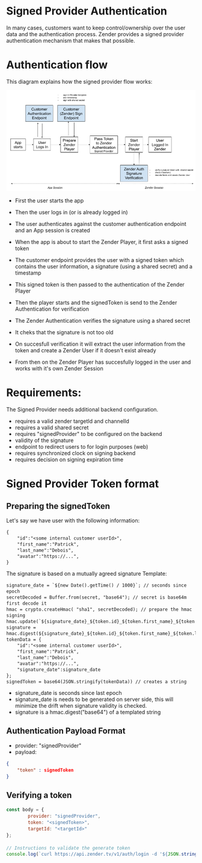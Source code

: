 # Signed Provider Authentication
In many cases, customers want to keep control/ownership over the user data and the authentication process. Zender provides a signed provider authentication mechanism that makes that possible.

# Authentication flow
This diagram explains how the signed provider flow works:

![Zender Signed Provider Diagram](docs/images/signed-provider-diagram.png?raw=true "Zender Signed Provider Diagram")

- First the user starts the app
- Then the user logs in (or is already logged in)
- The user authenticates against the customer authentication endpoint and an App session is created

- When the app is about to start the Zender Player, it first asks a signed token
- The customer endpoint provides the user with a signed token which contains the user information, a signature (using a shared secret) and a timestamp

- This signed token is then passed to the authentication of the Zender Player
- Then the player starts and the signedToken is send to the Zender Authentication for verification

- The Zender Authentication verifies the signature using a shared secret
- It cheks that the signature is not too old
- On succesfull verification it will extract the user information from the token and create a Zender User if it doesn't exist already
- From then on the Zender Player has succesfully logged in the user and works with it's own Zender Session

# Requirements:
The Signed Provider needs additional backend configuration.

- requires a valid zender targetId and channelId
- requires a valid shared secret
- requires "signedProvider" to be configured on the backend
- validity of the signature
- endpoint to redirect users to for login purposes (web)
- requires synchronized clock on signing backend
- requires decision on signing expiration time

# Signed Provider Token format
## Preparing the signedToken
Let's say we have user with the following information:
```
{
	"id":"<some internal customer userId>",
	"first_name":"Patrick",
	"last_name":"Debois",
	"avatar":"https://...",
}
```

The signature is based on a mutually agreed signature Template:
```
signature_date = `${new Date().getTime() / 1000}`; // seconds since epoch
secretDecoded = Buffer.from(secret, "base64"); // secret is base64m first decode it
hmac = crypto.createHmac( "sha1", secretDecoded); // prepare the hmac signing
hmac.update(`${signature_date}_${token.id}_${token.first_name}_${token.last_name}`);
signature = hmac.digest(${signature_date}_${token.id}_${token.first_name}_${token.last_name});
tokenData = {
	"id":"<some internal customer userId>",
	"first_name":"Patrick",
	"last_name":"Debois",
	"avatar":"https://...",
	"signature_date":signature_date
};
signedToken = base64(JSON.stringify(tokenData)) // creates a string
```

- signature_date is seconds since last epoch
- signature_date is needs to be generated on server side, this will minimize the drift when signature validity is checked.
- signature is a hmac.digest("base64") of a templated string

## Authentication Payload Format
- provider: "signedProvider"
- payload:
```json
{
	"token" : signedToken
}
```


## Verifying a token

```javascript
const body = {
        provider: "signedProvider",
        token: "<signedToken>",
        targetId: "<targetId>"
};

// Instructions to validate the generate token
console.log(`curl https://api.zender.tv/v1/auth/login -d '${JSON.stringify(body)}' -H 'Content-Type: application/json' -v`);
```
